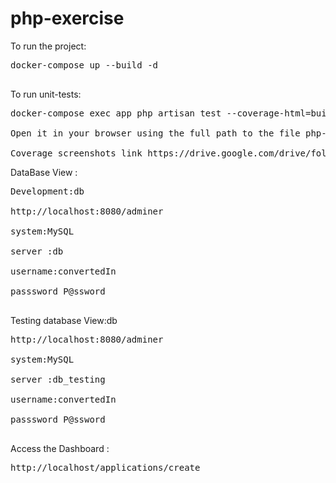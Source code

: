 # php-exercise
To run the project:
<pre>
docker-compose up --build -d<br>
</pre>

To run unit-tests:
<pre>
docker-compose exec app php artisan test --coverage-html=build/coverage <br>
Open it in your browser using the full path to the file php-exercise/build/coverage/index.html <br>
Coverage screenshots link https://drive.google.com/drive/folders/1m2Gpoc_bJZPb_xVrvbw5mu4M36HuELgL?usp=sharing
</pre>

DataBase View :<br>
<pre>
Development:db<br>
http://localhost:8080/adminer<br>
system:MySQL<br>
server :db<br>
username:convertedIn<br>
passsword P@ssword<br>
</pre>
Testing database View:db<br>
<pre>
http://localhost:8080/adminer<br>
system:MySQL<br>
server :db_testing<br>
username:convertedIn<br>
passsword P@ssword<br>
</pre>
Access the Dashboard : 
<pre>
http://localhost/applications/create
</pre>
